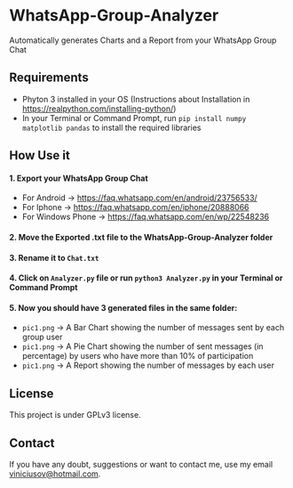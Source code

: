 # WhatsApp-Group-Analyzer
Automatically generates Charts and a Report from your WhatsApp Group Chat

## Requirements
- Phyton 3 installed in your OS (Instructions about Installation in https://realpython.com/installing-python/)
- In your Terminal or Command Prompt, run `pip install numpy matplotlib pandas` to install the required libraries

## How Use it

#### 1. Export your WhatsApp Group Chat
- For Android -> https://faq.whatsapp.com/en/android/23756533/
- For Iphone -> https://faq.whatsapp.com/en/iphone/20888066
- For Windows Phone -> https://faq.whatsapp.com/en/wp/22548236

#### 2. Move the Exported .txt file to the WhatsApp-Group-Analyzer folder
  
#### 3. Rename it to `Chat.txt`

#### 4. Click on `Analyzer.py` file or run `python3 Analyzer.py` in your Terminal or Command Prompt

#### 5. Now you should have 3 generated files in the same folder:
- `pic1.png` -> A Bar Chart showing the number of messages sent by each group user
- `pic1.png` -> A Pie Chart showing the number of sent messages (in percentage) by users who have more than 10% of participation
- `pic1.png` -> A Report showing the number of messages by each user

## License
This project is under GPLv3 license.

## Contact
If you have any doubt, suggestions or want to contact me, use my email viniciusov@hotmail.com.
